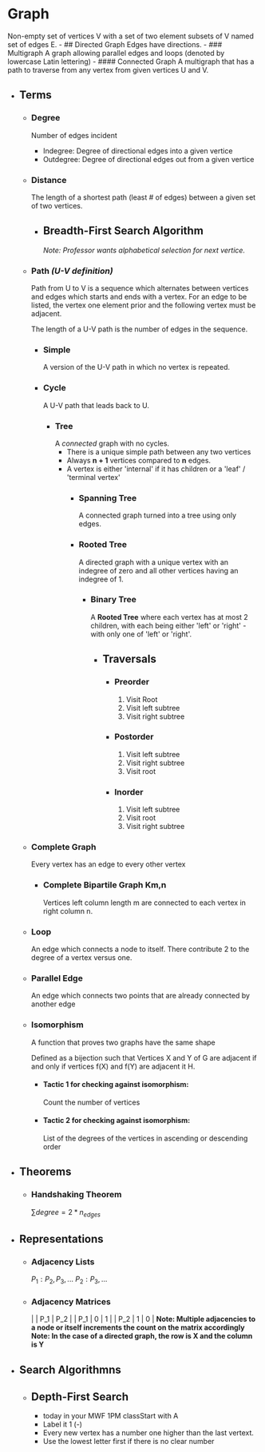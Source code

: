 # Graph
Non-empty set of vertices V with a set of two element subsets of V named set of edges E.
	- ## Directed Graph
	  Edges have directions.
	- ### Multigraph
	  A graph allowing parallel edges and loops (denoted by lowercase Latin lettering)
		- #### Connected Graph
		  A multigraph that has a path to traverse from any vertex from given vertices U and V.
- ## Terms
	- ### Degree
	  Number of edges incident
	  * Indegree: Degree of directional edges into a given vertice
	  * Outdegree: Degree of directional edges out from a given vertice
	- ### Distance
	  The length of a shortest path (least # of edges) between a given set of two vertices.
		- ## Breadth-First Search Algorithm
		  *Note: Professor wants alphabetical selection for next vertice.*
	- ### Path *(U-V definition)*
	  Path from U to V is a sequence which alternates between vertices and edges which starts and ends with a vertex. For an edge to be listed, the vertex one element prior and the following vertex must be adjacent.
	  
	  The length of a U-V path is the number of edges in the sequence.
		- ### Simple
		  A version of the U-V path in which no vertex is repeated.
		- ### Cycle
		  A U-V path that leads back to U.
			- ### Tree
			  A *connected* graph with no cycles.
			  * There is a unique simple path between any two vertices
			  * Always **n + 1** vertices compared to **n** edges.
			  * A vertex is either 'internal' if it has children or a 'leaf' / 'terminal vertex'
				- ### Spanning Tree
				  A connected graph turned into a tree using only edges.
				- ### Rooted Tree
				  A directed graph with a unique vertex with an indegree of zero and all other vertices having an indegree of 1.
					- ### Binary Tree
					  A **Rooted Tree** where each vertex has at most 2 children, with each being either 'left' or 'right' - with only one of 'left' or 'right'.
						- ## Traversals
							- ### Preorder
							  1. Visit Root
							  2. Visit left subtree
							  3. Visit right subtree
							- ### Postorder
							  1. Visit left subtree
							  2. Visit right subtree
							  3. Visit root
							- ### Inorder
							  1. Visit left subtree
							  2. Visit root
							  3. Visit right subtree
	- ### Complete Graph
	  Every vertex has an edge to every other vertex
		- ### Complete Bipartile Graph Km,n
		  Vertices left column length m are connected to each vertex in right column n.
	- ### Loop
	  An edge which connects a node to itself. There contribute 2 to the degree of a vertex versus one.
	- ### Parallel Edge
	  An edge which connects two points that are already connected by another edge
	- ### Isomorphism
	  A function that proves two graphs have the same shape
	  
	  Defined as a bijection such that Vertices X and Y of G are adjacent if and only if vertices f(X) and f(Y) are adjacent it H.
		- #### Tactic 1 for checking against isomorphism:
		  Count the number of vertices
		- #### Tactic 2 for checking against isomorphism:
		  List of the degrees of the vertices in ascending or descending order
- ## Theorems
	- ### Handshaking Theorem
	  $\sum{degree} = 2* n_{edges}$
- ## Representations
	- ### Adjacency Lists
	  $P_1 : P_2, P_3, ...$
	  $P_2 : P_3, ...$
	- ### Adjacency Matrices
	  |  | P_1 | P_2 |
	  | P_1 | 0 | 1 |
	  | P_2 | 1 | 0 |
	  **Note: Multiple adjacencies to a node or itself increments the count on the matrix accordingly**
	  **Note: In the case of a directed graph, the row is X and the column is Y**
- ## Search Algorithmns
	- ## Depth-First Search
	  * today in your MWF 1PM classStart with A
	  * Label it 1 (-)
	  * Every new vertex has a number one higher than the last vertext.
	  * Use the lowest letter first if there is no clear number